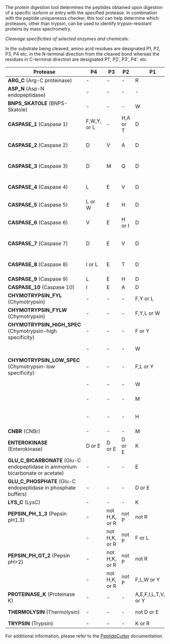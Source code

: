The protein digestion tool determines the peptides obtained upon digestion of a specific isoform or entry with the specified protease. In combination with the peptide uniquenesss checker, this tool can help determine which proteases, other than trypsin, can be used to identify trypsin-resistant proteins by mass spectrometry.

_Cleavage specificities of selected enzymes and chemicals:_

In the substrate being cleaved, amino acid residues are designated P1, P2, P3, P4 etc. in the N-terminal direction from the cleaved bond whereas the residues in C-terminal direction are designated P1', P2', P3', P4'. etc.

| Protease | P4 | P3 | P2 | P1 | P1' | P2' | 
|--------- |----|----|----|----|-----|-----|
|**ARG\_C** (Arg-C proteinase) |-|-|-|R|-|-|
|**ASP\_N** (Asp-N endopeptidase) |-|-|-|-|D|-|
|**BNPS\_SKATOLE** (BNPS-Skatole) |-|-|-|W|-|-|
|**CASPASE\_1** (Caspase 1) |F,W,Y, or L|-|H,A or T|D|not P,E,D,Q,K or R|-|
|**CASPASE\_2** (Caspase 2) |D|V|A|D|not P,E,D,Q,K or R|-|
|**CASPASE\_3** (Caspase 3) |D|M|Q|D|not P,E,D,Q,K or R|-|
|**CASPASE\_4** (Caspase 4) |L|E|V|D|not P,E,D,Q,K or R|-|
|**CASPASE\_5** (Caspase 5) |L or W|E|H|D|-|-|
|**CASPASE\_6** (Caspase 6) |V|E|H or I|D|not P,E,D,Q,K or R|-|
|**CASPASE\_7** (Caspase 7) |D|E|V|D|not P,E,D,Q,K or R|-|
|**CASPASE\_8** (Caspase 8) |I or L|E|T|D|not P,E,D,Q,K or R|-|
|**CASPASE\_9** (Caspase 9) |L|E|H|D|-|-|
|**CASPASE\_10** (Caspase 10) |I|E|A|D|-|-|
|**CHYMOTRYPSIN\_FYL** (Chymotrypsin) |-|-|-|F,Y or L|not P|-|
|**CHYMOTRYPSIN\_FYLW** (Chymotrypsin) |-|-|-|F,Y,L or W|not P|-|
|**CHYMOTRYPSIN\_HIGH\_SPEC** (Chymotrypsin-high specificity) |-|-|-|F or Y|not P|-|
|&nbsp;|-|-|-|W|not M or P|-|
|**CHYMOTRYPSIN\_LOW\_SPEC** (Chymotrypsin-low specificity) |-|-|-|F,L or Y|not P|-|
|&nbsp;|-|-|-|W|not M or P|-|
|&nbsp;|-|-|-|M|not P or Y|-|
|&nbsp;|-|-|-|H|not D,M,P or W|-|
|**CNBR** (CNBr) |-|-|-|M|-|-|
|**ENTEROKINASE** (Enterokinase) |D or E|D or E|D or E|K|-|-|
|**GLU\_C\_BICARBONATE** (Glu-C endopeptidase in ammonium bicarbonate or acetate) |-|-|-|E|not P or E|-|
|**GLU\_C\_PHOSPHATE** (Glu-C endopeptidase in phosphate buffers) |-|-|-|D or E|not P or E|-|
|**LYS\_C** (LysC) |-|-|-|K|-|-|
|**PEPSIN\_PH\_1\_3** (Pepsin pH1.3) |-|not H,K, or R|not P|not R|F or L|not P|
&nbsp;|-|not H,K, or R|not P|F or L|-|not P|
|**PEPSIN\_PH\_GT\_2** (Pepsin pH>2) |-|not H,K, or R|not P|not R|F,L,W or Y|not P|
&nbsp;|-|not H,K, or R|not P|F,L,W or Y|-|not P|
|**PROTEINASE\_K** (Proteinase K) |-|-|-|A,E,F,I,L,T,V,W or Y|-|-|
|**THERMOLYSIN** (Thermolysin) |-|-|-|not D or E|A,F,I,L,M or V|-|
|**TRYPSIN** (Trypsin) |-|-|-|K or R|not P|-|

For additional information, please refer to the [PeptideCutter](https://web.expasy.org/peptide_cutter/peptidecutter_enzymes.html) documentation.

